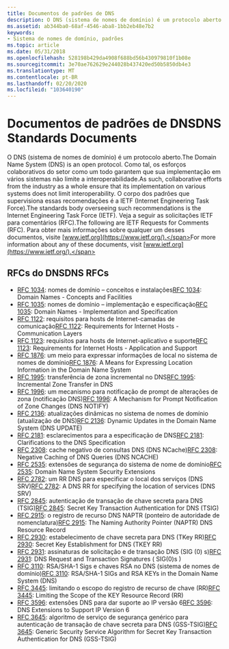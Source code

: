 ```yaml
---
title: Documentos de padrões de DNS
description: O DNS (sistema de nomes de domínio) é um protocolo aberto.
ms.assetid: ab344ba0-68af-4546-aba8-1bb2eb48e7b2
keywords:
- Sistema de nomes de domínio, padrões
ms.topic: article
ms.date: 05/31/2018
ms.openlocfilehash: 528198b429da4908f688bd56b430979810f1b08e
ms.sourcegitcommit: 3e70ae762629e244028b437420ed50b5850db4e3
ms.translationtype: MT
ms.contentlocale: pt-BR
ms.lasthandoff: 02/20/2020
ms.locfileid: "103640190"
---
```

# <a name="dns-standards-documents"></a><span data-ttu-id="a7ebc-104">Documentos de padrões de DNS</span><span class="sxs-lookup"><span data-stu-id="a7ebc-104">DNS Standards Documents</span></span>

<span data-ttu-id="a7ebc-105">O DNS (sistema de nomes de domínio) é um protocolo aberto.</span><span class="sxs-lookup"><span data-stu-id="a7ebc-105">The Domain Name System (DNS) is an open protocol.</span></span> <span data-ttu-id="a7ebc-106">Como tal, os esforços colaborativos do setor como um todo garantem que sua implementação em vários sistemas não limite a interoperabilidade.</span><span class="sxs-lookup"><span data-stu-id="a7ebc-106">As such, collaborative efforts from the industry as a whole ensure that its implementation on various systems does not limit interoperability.</span></span> <span data-ttu-id="a7ebc-107">O corpo dos padrões que supervisiona essas recomendações é a IETF (Internet Engineering Task Force).</span><span class="sxs-lookup"><span data-stu-id="a7ebc-107">The standards body overseeing such recommendations is the Internet Engineering Task Force (IETF).</span></span> <span data-ttu-id="a7ebc-108">Veja a seguir as solicitações IETF para comentários (RFC).</span><span class="sxs-lookup"><span data-stu-id="a7ebc-108">The following are IETF Requests for Comments (RFC).</span></span> <span data-ttu-id="a7ebc-109">Para obter mais informações sobre qualquer um desses documentos, visite [www.ietf.org](https://www.ietf.org/).</span><span class="sxs-lookup"><span data-stu-id="a7ebc-109">For more information about any of these documents, visit [www.ietf.org](https://www.ietf.org/).</span></span>

## <a name="dns-rfcs"></a><span data-ttu-id="a7ebc-110">RFCs do DNS</span><span class="sxs-lookup"><span data-stu-id="a7ebc-110">DNS RFCs</span></span>

-   <span data-ttu-id="a7ebc-111">[RFC 1034](https://www.ietf.org/rfc/rfc1034.txt): nomes de domínio – conceitos e instalações</span><span class="sxs-lookup"><span data-stu-id="a7ebc-111">[RFC 1034](https://www.ietf.org/rfc/rfc1034.txt): Domain Names - Concepts and Facilities</span></span>
-   <span data-ttu-id="a7ebc-112">[RFC 1035](https://www.ietf.org/rfc/rfc1035.txt): nomes de domínio – implementação e especificação</span><span class="sxs-lookup"><span data-stu-id="a7ebc-112">[RFC 1035](https://www.ietf.org/rfc/rfc1035.txt): Domain Names - Implementation and Specification</span></span>
-   <span data-ttu-id="a7ebc-113">[RFC 1122](https://www.ietf.org/rfc/rfc1122.txt): requisitos para hosts de Internet-camadas de comunicação</span><span class="sxs-lookup"><span data-stu-id="a7ebc-113">[RFC 1122](https://www.ietf.org/rfc/rfc1122.txt): Requirements for Internet Hosts - Communication Layers</span></span>
-   <span data-ttu-id="a7ebc-114">[RFC 1123](https://www.ietf.org/rfc/rfc1123.txt): requisitos para hosts de Internet-aplicativo e suporte</span><span class="sxs-lookup"><span data-stu-id="a7ebc-114">[RFC 1123](https://www.ietf.org/rfc/rfc1123.txt): Requirements for Internet Hosts - Application and Support</span></span>
-   <span data-ttu-id="a7ebc-115">[RFC 1876](https://www.ietf.org/rfc/rfc1876.txt): um meio para expressar informações de local no sistema de nomes de domínio</span><span class="sxs-lookup"><span data-stu-id="a7ebc-115">[RFC 1876](https://www.ietf.org/rfc/rfc1876.txt): A Means for Expressing Location Information in the Domain Name System</span></span>
-   <span data-ttu-id="a7ebc-116">[RFC 1995](https://www.ietf.org/rfc/rfc1995.txt): transferência de zona incremental no DNS</span><span class="sxs-lookup"><span data-stu-id="a7ebc-116">[RFC 1995](https://www.ietf.org/rfc/rfc1995.txt): Incremental Zone Transfer in DNS</span></span>
-   <span data-ttu-id="a7ebc-117">[RFC 1996](https://www.ietf.org/rfc/rfc1996.txt): um mecanismo para notificação de prompt de alterações de zona (notificação DNS)</span><span class="sxs-lookup"><span data-stu-id="a7ebc-117">[RFC 1996](https://www.ietf.org/rfc/rfc1996.txt): A Mechanism for Prompt Notification of Zone Changes (DNS NOTIFY)</span></span>
-   <span data-ttu-id="a7ebc-118">[RFC 2136](https://www.ietf.org/rfc/rfc2136.txt): atualizações dinâmicas no sistema de nomes de domínio (atualização de DNS)</span><span class="sxs-lookup"><span data-stu-id="a7ebc-118">[RFC 2136](https://www.ietf.org/rfc/rfc2136.txt): Dynamic Updates in the Domain Name System (DNS UPDATE)</span></span>
-   <span data-ttu-id="a7ebc-119">[RFC 2181](https://www.ietf.org/rfc/rfc2181.txt): esclarecimentos para a especificação de DNS</span><span class="sxs-lookup"><span data-stu-id="a7ebc-119">[RFC 2181](https://www.ietf.org/rfc/rfc2181.txt): Clarifications to the DNS Specification</span></span>
-   <span data-ttu-id="a7ebc-120">[RFC 2308](https://www.ietf.org/rfc/rfc2308.txt): cache negativo de consultas DNS (DNS NCache)</span><span class="sxs-lookup"><span data-stu-id="a7ebc-120">[RFC 2308](https://www.ietf.org/rfc/rfc2308.txt): Negative Caching of DNS Queries (DNS NCACHE)</span></span>
-   <span data-ttu-id="a7ebc-121">[RFC 2535](https://www.ietf.org/rfc/rfc2535.txt): extensões de segurança do sistema de nome de domínio</span><span class="sxs-lookup"><span data-stu-id="a7ebc-121">[RFC 2535](https://www.ietf.org/rfc/rfc2535.txt): Domain Name System Security Extensions</span></span>
-   <span data-ttu-id="a7ebc-122">[RFC 2782](https://www.ietf.org/rfc/rfc2782.txt): um RR DNS para especificar o local dos serviços (DNS SRV)</span><span class="sxs-lookup"><span data-stu-id="a7ebc-122">[RFC 2782](https://www.ietf.org/rfc/rfc2782.txt): A DNS RR for specifying the location of services (DNS SRV)</span></span>
-   <span data-ttu-id="a7ebc-123">[RFC 2845](https://www.ietf.org/rfc/rfc2845.txt): autenticação de transação de chave secreta para DNS (TSIG)</span><span class="sxs-lookup"><span data-stu-id="a7ebc-123">[RFC 2845](https://www.ietf.org/rfc/rfc2845.txt): Secret Key Transaction Authentication for DNS (TSIG)</span></span>
-   <span data-ttu-id="a7ebc-124">[RFC 2915](https://www.ietf.org/rfc/rfc2915.txt): o registro de recurso DNS NAPTR (ponteiro de autoridade de nomenclatura)</span><span class="sxs-lookup"><span data-stu-id="a7ebc-124">[RFC 2915](https://www.ietf.org/rfc/rfc2915.txt): The Naming Authority Pointer (NAPTR) DNS Resource Record</span></span>
-   <span data-ttu-id="a7ebc-125">[RFC 2930](https://www.ietf.org/rfc/rfc2930.txt): estabelecimento de chave secreta para DNS (TKey RR)</span><span class="sxs-lookup"><span data-stu-id="a7ebc-125">[RFC 2930](https://www.ietf.org/rfc/rfc2930.txt): Secret Key Establishment for DNS (TKEY RR)</span></span>
-   <span data-ttu-id="a7ebc-126">[RFC 2931](https://www.ietf.org/rfc/rfc2931.txt): assinaturas de solicitação e de transação DNS (SIG (0) s)</span><span class="sxs-lookup"><span data-stu-id="a7ebc-126">[RFC 2931](https://www.ietf.org/rfc/rfc2931.txt): DNS Request and Transaction Signatures ( SIG(0)s )</span></span>
-   <span data-ttu-id="a7ebc-127">[RFC 3110](https://www.ietf.org/rfc/rfc3110.txt): RSA/SHA-1 Sigs e chaves RSA no DNS (sistema de nomes de domínio)</span><span class="sxs-lookup"><span data-stu-id="a7ebc-127">[RFC 3110](https://www.ietf.org/rfc/rfc3110.txt): RSA/SHA-1 SIGs and RSA KEYs in the Domain Name System (DNS)</span></span>
-   <span data-ttu-id="a7ebc-128">[RFC 3445](https://www.ietf.org/rfc/rfc3445.txt): limitando o escopo do registro de recurso de chave (RR)</span><span class="sxs-lookup"><span data-stu-id="a7ebc-128">[RFC 3445](https://www.ietf.org/rfc/rfc3445.txt): Limiting the Scope of the KEY Resource Record (RR)</span></span>
-   <span data-ttu-id="a7ebc-129">[RFC 3596](https://www.ietf.org/rfc/rfc3596.txt): extensões DNS para dar suporte ao IP versão 6</span><span class="sxs-lookup"><span data-stu-id="a7ebc-129">[RFC 3596](https://www.ietf.org/rfc/rfc3596.txt): DNS Extensions to Support IP Version 6</span></span>
-   <span data-ttu-id="a7ebc-130">[RFC 3645](https://www.ietf.org/rfc/rfc3645.txt): algoritmo de serviço de segurança genérico para autenticação de transação de chave secreta para DNS (GSS-TSIG)</span><span class="sxs-lookup"><span data-stu-id="a7ebc-130">[RFC 3645](https://www.ietf.org/rfc/rfc3645.txt): Generic Security Service Algorithm for Secret Key Transaction Authentication for DNS (GSS-TSIG)</span></span>

 

 




